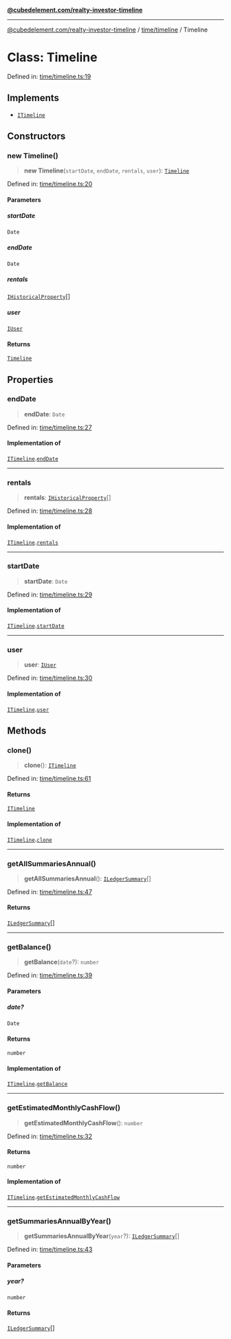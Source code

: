 [**@cubedelement.com/realty-investor-timeline**](../../../index.md)

---

[@cubedelement.com/realty-investor-timeline](../../../modules.md) / [time/timeline](../index.md) / Timeline

# Class: Timeline

Defined in: [time/timeline.ts:19](https://github.com/kvernon/realty-investor-timeline/blob/806c805529d356deb12c125749ddea89a26850dd/src/time/timeline.ts#L19)

## Implements

- [`ITimeline`](../interfaces/ITimeline.md)

## Constructors

### new Timeline()

> **new Timeline**(`startDate`, `endDate`, `rentals`, `user`): [`Timeline`](Timeline.md)

Defined in: [time/timeline.ts:20](https://github.com/kvernon/realty-investor-timeline/blob/806c805529d356deb12c125749ddea89a26850dd/src/time/timeline.ts#L20)

#### Parameters

##### startDate

`Date`

##### endDate

`Date`

##### rentals

[`IHistoricalProperty`](../../i-historical-property/interfaces/IHistoricalProperty.md)[]

##### user

[`IUser`](../../../account/user/interfaces/IUser.md)

#### Returns

[`Timeline`](Timeline.md)

## Properties

### endDate

> **endDate**: `Date`

Defined in: [time/timeline.ts:27](https://github.com/kvernon/realty-investor-timeline/blob/806c805529d356deb12c125749ddea89a26850dd/src/time/timeline.ts#L27)

#### Implementation of

[`ITimeline`](../interfaces/ITimeline.md).[`endDate`](../interfaces/ITimeline.md#enddate)

---

### rentals

> **rentals**: [`IHistoricalProperty`](../../i-historical-property/interfaces/IHistoricalProperty.md)[]

Defined in: [time/timeline.ts:28](https://github.com/kvernon/realty-investor-timeline/blob/806c805529d356deb12c125749ddea89a26850dd/src/time/timeline.ts#L28)

#### Implementation of

[`ITimeline`](../interfaces/ITimeline.md).[`rentals`](../interfaces/ITimeline.md#rentals)

---

### startDate

> **startDate**: `Date`

Defined in: [time/timeline.ts:29](https://github.com/kvernon/realty-investor-timeline/blob/806c805529d356deb12c125749ddea89a26850dd/src/time/timeline.ts#L29)

#### Implementation of

[`ITimeline`](../interfaces/ITimeline.md).[`startDate`](../interfaces/ITimeline.md#startdate)

---

### user

> **user**: [`IUser`](../../../account/user/interfaces/IUser.md)

Defined in: [time/timeline.ts:30](https://github.com/kvernon/realty-investor-timeline/blob/806c805529d356deb12c125749ddea89a26850dd/src/time/timeline.ts#L30)

#### Implementation of

[`ITimeline`](../interfaces/ITimeline.md).[`user`](../interfaces/ITimeline.md#user)

## Methods

### clone()

> **clone**(): [`ITimeline`](../interfaces/ITimeline.md)

Defined in: [time/timeline.ts:61](https://github.com/kvernon/realty-investor-timeline/blob/806c805529d356deb12c125749ddea89a26850dd/src/time/timeline.ts#L61)

#### Returns

[`ITimeline`](../interfaces/ITimeline.md)

#### Implementation of

[`ITimeline`](../interfaces/ITimeline.md).[`clone`](../interfaces/ITimeline.md#clone)

---

### getAllSummariesAnnual()

> **getAllSummariesAnnual**(): [`ILedgerSummary`](../../../ledger/i-ledger-summary/interfaces/ILedgerSummary.md)[]

Defined in: [time/timeline.ts:47](https://github.com/kvernon/realty-investor-timeline/blob/806c805529d356deb12c125749ddea89a26850dd/src/time/timeline.ts#L47)

#### Returns

[`ILedgerSummary`](../../../ledger/i-ledger-summary/interfaces/ILedgerSummary.md)[]

---

### getBalance()

> **getBalance**(`date`?): `number`

Defined in: [time/timeline.ts:39](https://github.com/kvernon/realty-investor-timeline/blob/806c805529d356deb12c125749ddea89a26850dd/src/time/timeline.ts#L39)

#### Parameters

##### date?

`Date`

#### Returns

`number`

#### Implementation of

[`ITimeline`](../interfaces/ITimeline.md).[`getBalance`](../interfaces/ITimeline.md#getbalance)

---

### getEstimatedMonthlyCashFlow()

> **getEstimatedMonthlyCashFlow**(): `number`

Defined in: [time/timeline.ts:32](https://github.com/kvernon/realty-investor-timeline/blob/806c805529d356deb12c125749ddea89a26850dd/src/time/timeline.ts#L32)

#### Returns

`number`

#### Implementation of

[`ITimeline`](../interfaces/ITimeline.md).[`getEstimatedMonthlyCashFlow`](../interfaces/ITimeline.md#getestimatedmonthlycashflow)

---

### getSummariesAnnualByYear()

> **getSummariesAnnualByYear**(`year`?): [`ILedgerSummary`](../../../ledger/i-ledger-summary/interfaces/ILedgerSummary.md)[]

Defined in: [time/timeline.ts:43](https://github.com/kvernon/realty-investor-timeline/blob/806c805529d356deb12c125749ddea89a26850dd/src/time/timeline.ts#L43)

#### Parameters

##### year?

`number`

#### Returns

[`ILedgerSummary`](../../../ledger/i-ledger-summary/interfaces/ILedgerSummary.md)[]
